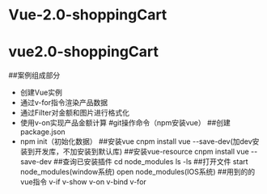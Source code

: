 # Vue-2.0-shoppingCart
# vue2.0-shoppingCart
##案例组成部分
- 创建Vue实例
- 通过v-for指令渲染产品数据
- 通过Filter对金额和图片进行格式化
- 使用v-on实现产品金额计算
#git操作命令（npm安装vue）
##创建package.json
- npm init（初始化数据）
##安装vue
cnpm install vue --save-dev(加dev安装到开发库，不加安装到默认库)
##安装vue-resource
cnpm install vue --save-dev
##查询已安装插件
cd node_modules
ls -ls
##打开文件
start node_modules(window系统)
open node_modules(IOS系统)
##用到的的vue指令
v-if v-show v-on v-bind v-for

